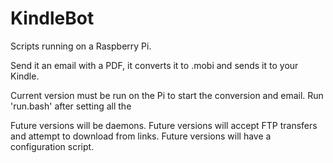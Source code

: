 # KindleBot

Scripts running on a Raspberry Pi. 

Send it an email with a PDF, it converts it to .mobi and sends it to your Kindle.

Current version must be run on the Pi to start the conversion and email.
Run 'run.bash' after setting all the 

Future versions will be daemons. 
Future versions will accept FTP transfers and attempt to download from links.
Future versions will have a configuration script.

